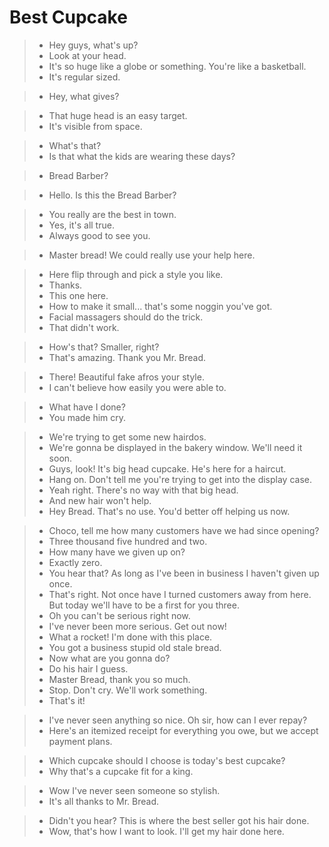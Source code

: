 # Best Cupcake

> - Hey guys, what's up?
> - Look at your head.
> - It's so huge like a globe or something. You're like a basketball.
> - It's regular sized.

> - Hey, what gives?

> - That huge head is an easy target.
> - It's visible from space.

> - What's that?
> - Is that what the kids are wearing these days?

> - Bread Barber?

> - Hello. Is this the Bread Barber?

> - You really are the best in town.
> - Yes, it's all true.
> - Always good to see you.

> - Master bread! We could really use your help here.

> - Here flip through and pick a style you like.
> - Thanks.
> - This one here.
> - How to make it small... that's some noggin you've got.
> - Facial massagers should do the trick.
> - That didn't work.

> - How's that? Smaller, right?
> - That's amazing. Thank you Mr. Bread.

> - There! Beautiful fake afros your style.
> - I can't believe how easily you were able to.

> - What have I done?
> - You made him cry.

> - We're trying to get some new hairdos.
> - We're gonna be displayed in the bakery window. We'll need it soon.
> - Guys, look! It's big head cupcake. He's here for a haircut.
> - Hang on. Don't tell me you're trying to get into the display case.
> - Yeah right. There's no way with that big head.
> - And new hair won't help.
> - Hey Bread. That's no use. You'd better off helping us now.

> - Choco, tell me how many customers have we had since opening?
> - Three thousand five hundred and two.
> - How many have we given up on?
> - Exactly zero.
> - You hear that? As long as I've been in business I haven't given up once.
> - That's right. Not once have I turned customers away from here. But today we'll have to be a first for you three.
> - Oh you can't be serious right now.
> - I've never been more serious. Get out now!
> - What a rocket! I'm done with this place.
> - You got a business stupid old stale bread.
> - Now what are you gonna do?
> - Do his hair I guess.
> - Master Bread, thank you so much.
> - Stop. Don't cry. We'll work something.
> - That's it!

> - I've never seen anything so nice. Oh sir, how can I ever repay?
> - Here's an itemized receipt for everything you owe, but we accept payment plans.

> - Which cupcake should I choose is today's best cupcake?
> - Why that's a cupcake fit for a king.

> - Wow I've never seen someone so stylish.
> - It's all thanks to Mr. Bread.

> - Didn't you hear? This is where the best seller got his hair done.
> - Wow, that's how I want to look. I'll get my hair done here.


